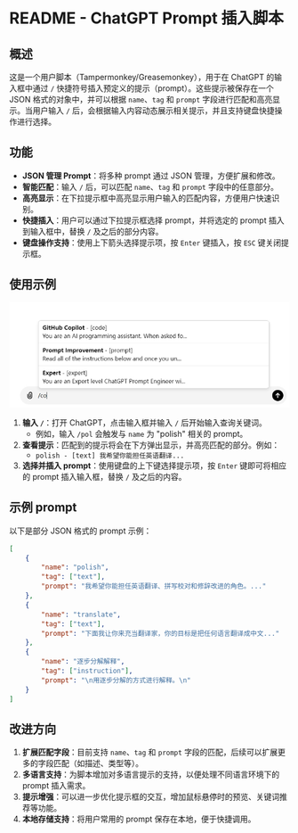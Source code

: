# README - ChatGPT Prompt 插入脚本

## 概述
这是一个用户脚本（Tampermonkey/Greasemonkey），用于在 ChatGPT 的输入框中通过 `/` 快捷符号插入预定义的提示（prompt）。这些提示被保存在一个 JSON 格式的对象中，并可以根据 `name`、`tag` 和 `prompt` 字段进行匹配和高亮显示。当用户输入 `/` 后，会根据输入内容动态展示相关提示，并且支持键盘快捷操作进行选择。

## 功能
- **JSON 管理 Prompt**：将多种 prompt 通过 JSON 管理，方便扩展和修改。
- **智能匹配**：输入 `/` 后，可以匹配 `name`、`tag` 和 `prompt` 字段中的任意部分。
- **高亮显示**：在下拉提示框中高亮显示用户输入的匹配内容，方便用户快速识别。
- **快捷插入**：用户可以通过下拉提示框选择 prompt，并将选定的 prompt 插入到输入框中，替换 `/` 及之后的部分内容。
- **键盘操作支持**：使用上下箭头选择提示项，按 `Enter` 键插入，按 `ESC` 键关闭提示框。

## 使用示例

![ChatGPT Prompt 插入脚本](./prompt-insert-example.jpg)

1. **输入 `/`**：打开 ChatGPT，点击输入框并输入 `/` 后开始输入查询关键词。
   - 例如，输入 `/pol` 会触发与 `name` 为 "polish" 相关的 prompt。
2. **查看提示**：匹配到的提示将会在下方弹出显示，并高亮匹配的部分。例如：
   - `polish - [text] 我希望你能担任英语翻译...`
3. **选择并插入 prompt**：使用键盘的上下键选择提示项，按 `Enter` 键即可将相应的 prompt 插入输入框，替换 `/` 及之后的内容。

## 示例 prompt
以下是部分 JSON 格式的 prompt 示例：
```json
[
    {
        "name": "polish",
        "tag": ["text"],
        "prompt": "我希望你能担任英语翻译、拼写校对和修辞改进的角色。..."
    },
    {
        "name": "translate",
        "tag": ["text"],
        "prompt": "下面我让你来充当翻译家，你的目标是把任何语言翻译成中文..."
    },
    {
        "name": "逐步分解解释",
        "tag": ["instruction"],
        "prompt": "\n用逐步分解的方式进行解释。\n"
    }
]
```

## 改进方向
1. **扩展匹配字段**：目前支持 `name`、`tag` 和 `prompt` 字段的匹配，后续可以扩展更多的字段匹配（如描述、类型等）。
2. **多语言支持**：为脚本增加对多语言提示的支持，以便处理不同语言环境下的 prompt 插入需求。
3. **提示增强**：可以进一步优化提示框的交互，增加鼠标悬停时的预览、关键词推荐等功能。
4. **本地存储支持**：将用户常用的 prompt 保存在本地，便于快捷调用。
